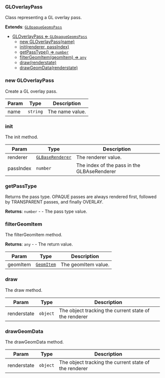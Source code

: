 <a name="GLOverlayPass"></a>

### GLOverlayPass 
Class representing a GL overlay pass.


**Extends**: <code>[GLOpaqueGeomsPass](api/Renderer/Passes/GLOpaqueGeomsPass.md)</code>  

* [GLOverlayPass ⇐ <code>GLOpaqueGeomsPass</code>](#GLOverlayPass)
    * [new GLOverlayPass(name)](#new-GLOverlayPass)
    * [init(renderer, passIndex)](#init)
    * [getPassType() ⇒ <code>number</code>](#getPassType)
    * [filterGeomItem(geomItem) ⇒ <code>any</code>](#filterGeomItem)
    * [draw(renderstate)](#draw)
    * [drawGeomData(renderstate)](#drawGeomData)

<a name="new_GLOverlayPass_new"></a>

### new GLOverlayPass
Create a GL overlay pass.


| Param | Type | Description |
| --- | --- | --- |
| name | <code>string</code> | The name value. |

<a name="GLOverlayPass+init"></a>

### init
The init method.



| Param | Type | Description |
| --- | --- | --- |
| renderer | <code>[GLBaseRenderer](api/Renderer/GLBaseRenderer.md)</code> | The renderer value. |
| passIndex | <code>number</code> | The index of the pass in the GLBAseRenderer |

<a name="GLOverlayPass+getPassType"></a>

### getPassType
Returns the pass type. OPAQUE passes are always rendered first, followed by TRANSPARENT passes, and finally OVERLAY.


**Returns**: <code>number</code> - - The pass type value.  
<a name="GLOverlayPass+filterGeomItem"></a>

### filterGeomItem
The filterGeomItem method.


**Returns**: <code>any</code> - - The return value.  

| Param | Type | Description |
| --- | --- | --- |
| geomItem | <code>[GeomItem](api/SceneTree/GeomItem.md)</code> | The geomItem value. |

<a name="GLOverlayPass+draw"></a>

### draw
The draw method.



| Param | Type | Description |
| --- | --- | --- |
| renderstate | <code>object</code> | The object tracking the current state of the renderer |

<a name="GLOverlayPass+drawGeomData"></a>

### drawGeomData
The drawGeomData method.



| Param | Type | Description |
| --- | --- | --- |
| renderstate | <code>object</code> | The object tracking the current state of the renderer |

